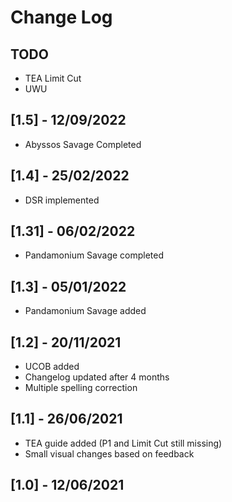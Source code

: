 # Change Log

## TODO
  + TEA Limit Cut
  + UWU

## [1.5] - 12/09/2022
  + Abyssos Savage Completed

## [1.4] - 25/02/2022
  + DSR implemented

## [1.31] - 06/02/2022
  + Pandamonium Savage completed

## [1.3] - 05/01/2022
  + Pandamonium Savage added

## [1.2] - 20/11/2021
  + UCOB added
  + Changelog updated after 4 months
  + Multiple spelling correction

## [1.1] - 26/06/2021
  + TEA guide added (P1 and Limit Cut still missing)
  + Small visual changes based on feedback

## [1.0] - 12/06/2021
